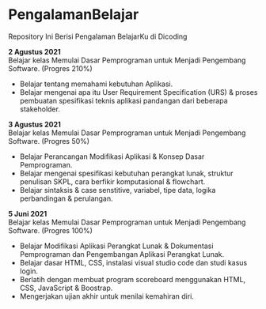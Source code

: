 # PengalamanBelajar
Repository Ini Berisi Pengalaman BelajarKu di Dicoding

**2 Agustus 2021**  
Belajar kelas Memulai Dasar Pemprograman untuk Menjadi Pengembang Software. (Progres 210%)

  * Belajar tentang memahami kebutuhan Aplikasi.
  * Belajar mengenai apa itu User Requirement Specification (URS) & proses pembuatan spesifikasi teknis aplikasi pandangan dari beberapa stakeholder.
  
**3 Agustus 2021**  
Belajar kelas Memulai Dasar Pemprograman untuk Menjadi Pengembang Software. (Progres 50%)

  * Belajar Perancangan Modifikasi Aplikasi & Konsep Dasar Pemprograman.
  * Belajar mengenai spesifikasi kebutuhan perangkat lunak, struktur penulisan SKPL, cara berfikir komputasional & flowchart.
  * Belajar sintaksis & case senstitive, variabel, tipe data, logika perbandingan & perulangan.

**5 Juni 2021**  
Belajar kelas Memulai Dasar Pemprograman untuk Menjadi Pengembang Software. (Progres 100%)

  * Belajar Modifikasi Aplikasi Perangkat Lunak & Dokumentasi Pemprograman dan Pengembangan Aplikasi Perangkat Lunak.
  * Belajar dasar HTML, CSS, instalasi visual studio code dan studi kasus login. 
  * Berlatih dengan membuat program scoreboard menggunakan HTML, CSS, JavaScript & Boostrap. 
  * Mengerjakan ujian akhir untuk menilai kemahiran diri.
  
